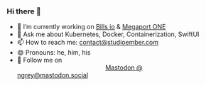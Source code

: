 ### Hi there 👋

- 🔭 I’m currently working on [Bills io](https://billsio.app) & [Megaport ONE](https://megaportone.com)
- 💬 Ask me about Kubernetes, Docker, Containerization, SwiftUI
- 📫 How to reach me: contact@studioember.com
- 😄 Pronouns: he, him, his
- 🐘 Follow me on <a style="justify-content: center; display: flex" rel="me" href="https://mastodon.social/@ngrey">Mastodon @ngrey@mastodon.social</a>
